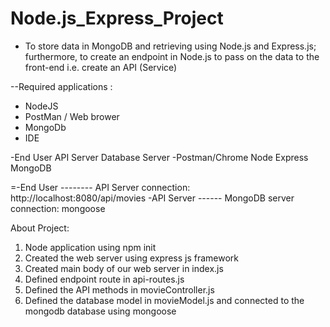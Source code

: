 # Node.js_Express_Project
- To store data in MongoDB and retrieving using Node.js and Express.js; furthermore, to create an endpoint in Node.js to pass on the data to the front-end i.e. create an API (Service)

--Required applications :
- NodeJS
- PostMan / Web brower 
- MongoDb
- IDE


-End User       	           API Server	             Database Server
-Postman/Chrome	           Node Express	           MongoDB



=-End User -------- API Server connection: http://localhost:8080/api/movies
-API Server ------ MongoDB server connection: mongoose


 About Project:
1.	Node application using npm init
2.	Created the web server using express js framework
3.  Created main body of our web server in index.js 
4. 	Defined endpoint route in api-routes.js
5.	Defined the API methods in movieController.js
6.	Defined the database model in movieModel.js and connected to the mongodb database using mongoose 

